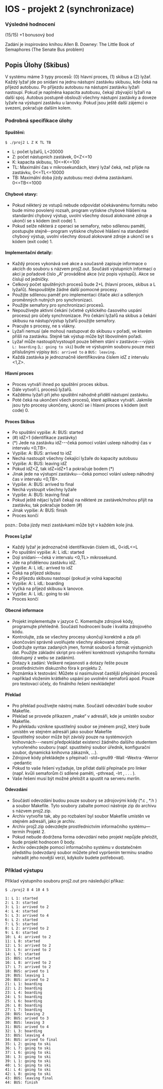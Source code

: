 # IOS - projekt 2 (synchronizace)

### Výsledné hodnocení
(15/15) +1 bonusový bod

Zadání je inspirováno knihou Allen B. Downey: The Little Book of Semaphores (The Senate Bus
problem)

## Popis Úlohy (Skibus)
V systému máme 3 typy procesů: (0) hlavní proces, (1) skibus a (2) lyžař. Každý lyžař jde po snídani
na jednu nástupní zastávku skibusu, kde čeká na příjezd autobusu. Po příjezdu autobusu na nástupní
zastávku lyžaři nastoupí. Pokud je naplněna kapacita autobusu, čekají zbývající lyžaři na další spoj.
Autobus postupně obslouží všechny nástupní zastávky a doveze lyžaře na výstupní zastávku u lanovky.
Pokud jsou ještě další zájemci o svezení, pokračuje dalším kolem.

### Podrobná specifikace úlohy
#### Spuštění:

`$ ./proj2 L Z K TL TB`
- L: počet lyžařů, L<20000
- Z: počet nástupních zastávek, 0<Z<=10
- K: kapacita skibusu, 10<=K<=100
- TL: Maximální čas v mikrosekundách, který lyžař čeká, než přijde na zastávku, 0<=TL<=10000
- TB: Maximální doba jízdy autobusu mezi dvěma zastávkami. 0<=TB<=1000

#### Chybové stavy:
- Pokud některý ze vstupů nebude odpovídat očekávanému formátu nebo bude mimo povolený
rozsah, program vytiskne chybové hlášení na standardní chybový výstup, uvolní všechny dosud
alokované zdroje a ukončí se s kódem (exit code) 1.
- Pokud selže některá z operací se semafory, nebo sdílenou pamětí, postupujte stejně--program
vytiskne chybové hlášení na standardní chybový výstup, uvolní všechny dosud alokované
zdroje a ukončí se s kódem (exit code) 1.

#### Implementační detaily:
- Každý proces vykonává své akce a současně zapisuje informace o akcích do souboru s názvem
proj2.out. Součástí výstupních informací o akci je pořadové číslo „A“ prováděné akce (viz popis výstupů). Akce se číslují od jedničky.
- Celkový počet spuštěných procesů bude 2+L (hlavní proces, skibus a L lyžařů). Nespouštějte žádné další pomocné procesy.
- Použijte sdílenou paměť pro implementaci čítače akcí a sdílených proměnných nutných pro synchronizaci.
- Použijte semafory pro synchronizaci procesů.
- Nepoužívejte aktivní čekání (včetně cyklického časového uspání procesu) pro účely
synchronizace. Pro čekání lyžařů na skibus a čekání skibusu na nástup/výstup lyžařů použijte semafory.
- Pracujte s procesy, ne s vlákny.
- Lyžaři nemusí (ale mohou) nastupovat do skibusu v pořadí, ve kterém přišli na zastávku. Stejně tak výstup může být libovolném pořadí.
- Lyžař může nastoupit/vystoupit pouze během stání v zastávce---výpis `L: boarding` (`L: going to ski`) bude ve výstupním souboru pouze mezi příslušnými výpisy `BUS: arrived to` a `BUS: leaving.`
- Každá zastávka je jednoznačně identifikována číslem idZ z intervalu <1,Z>.

#### Hlavní proces
- Proces vytváří ihned po spuštění proces skibus. 
- Dále vytvoří L procesů lyžařů.
- Každému lyžaři při jeho spuštění náhodně přidělí nástupní zastávku.
- Poté čeká na ukončení všech procesů, které aplikace vytváří. Jakmile jsou tyto procesy ukončeny, ukončí se i hlavní proces s kódem (exit code) 0.

#### Proces Skibus
- Po spuštění vypíše: A: BUS: started
- (#) idZ=1 (identifikace zastávky)
- (*) Jede na zastávku idZ---čeká pomocí volání usleep náhodný čas v intervalu <0,TB>. 
- Vypíše: A: BUS: arrived to idZ
- Nechá nastoupit všechny čekající lyžaře do kapacity autobusu
- Vypíše: A: BUS: leaving idZ
- Pokud idZ<Z, tak idZ=idZ+1 a pokračuje bodem (*)
- Jinak jede na výstupní zastávku---čeká pomocí volání usleep náhodný čas v intervalu <0,TB>.
- Vypíše: A: BUS: arrived to final
- Nechá vystoupit všechny lyžaře
- Vypíše: A: BUS: leaving final
- Pokud ještě nějací lyžaři čekají na některé ze zastávek/mohou přijít na zastávku, tak pokračuje
bodem (#)
- Jinak vypíše: A: BUS: finish
- Proces končí

pozn.: Doba jízdy mezi zastávkami může být v každém kole jiná.

#### Proces Lyžař
- Každý lyžař je jednoznačně identifikován číslem idL, 0<idL<=L
- Po spuštění vypíše: A: L idL: started
- Dojí snídani---čeká v intervalu <0,TL> mikrosekund.
- Jde na přidělenou zastávku idZ.
- Vypíše: A: L idL: arrived to idZ
- Čeká na příjezd skibusu
- Po příjezdu skibusu nastoupí (pokud je volná kapacita)
- Vypíše: A: L idL: boarding
- Vyčká na příjezd skibusu k lanovce.
- Vypíše: A: L idL: going to ski
- Proces končí

#### Obecné informace
- Projekt implementujte v jazyce C. Komentujte zdrojové kódy, programujte přehledně. Součástí hodnocení bude i kvalita zdrojového kódu.
- Kontrolujte, zda se všechny procesy ukončují korektně a zda při ukončování správně uvolňujete všechny alokované zdroje.
- Dodržujte syntax zadaných jmen, formát souborů a formát výstupních dat. Použijte základní skript pro ověření korektnosti výstupního formátu (dostupný z webu se zadáním).
- Dotazy k zadání: Veškeré nejasnosti a dotazy řešte pouze prostřednictvím diskuzního fóra k projektu 2.
- Poznámka k testování: Můžete si nasimulovat častější přepínání procesů například vložením krátkého uspání po uvolnění semaforů apod. Pouze pro testovací účely, do finálního řešení nevkládejte!

#### Překlad
- Pro překlad používejte nástroj make. Součástí odevzdání bude soubor Makefile.
- Překlad se provede příkazem „make“ v adresáři, kde je umístěn soubor Makefile.
- Po překladu vznikne spustitelný soubor se jménem proj2, který bude umístěn ve stejném adresáři jako soubor Makefile
- Spustitelný soubor může být závislý pouze na systémových knihovnách---nesmí předpokládat existenci žádného dalšího studentem vytvořeného souboru (např. spustitelný soubor úředník, konfigurační soubor, dynamická knihovna zákazník, ...).
- Zdrojové kódy překládejte s přepínači -std=gnu99 -Wall -Wextra -Werror -pedantic
- Pokud to vaše řešení vyžaduje, lze přidat další přepínače pro linker (např. kvůli semaforům či sdílené paměti, -pthread, -lrt , . . . ).
- Vaše řešení musí být možné přeložit a spustit na serveru *merlin*.

#### Odevzdání
- Součástí odevzdání budou pouze soubory se zdrojovými kódy (*.c , *.h ) a soubor Makefile. Tyto soubory zabalte pomocí nástroje zip do archivu s názvem proj2.zip.
- Archiv vytvořte tak, aby po rozbalení byl soubor Makefile umístěn ve stejném adresáři, jako je archiv.
- Archiv proj2.zip odevzdejte prostřednictvím informačního systému—termín Projekt 2.
- Pokud nebude dodržena forma odevzdání nebo projekt nepůjde přeložit, bude projekt hodnocen 0 body.
- Archiv odevzdejte pomocí informačního systému v dostatečném předstihu (odevzdaný soubor můžete před vypršením termínu snadno nahradit jeho novější verzí, kdykoliv budete potřebovat).

### Příklad výstupu
Příklad výstupního souboru proj2.out pro následující příkaz:

```
$ ./proj2 8 4 10 4 5

1: L 1: started
2: L 3: started
3: L 1: arrived to 2
4: L 4: started
5: L 3: arrived to 4
6: L 2: started
7: L 5: started
8: L 2: arrived to 2
9: L 6: started
10: L 4: arrived to 2
11: L 8: started
12: L 5: arrived to 2
13: L 6: arrived to 2
14: L 7: started
15: BUS: started
16: L 8: arrived to 2
17: L 7: arrived to 2
18: BUS: arived to 1
19: BUS: leaving 1
20: BUS: arived to 2
21: L 1: boarding
22: L 2: boarding
23: L 4: boarding
24: L 5: boarding
25: L 6: boarding
26: L 8: boarding
27: L 7: boarding
28: BUS: leaving 2
29: BUS: arived to 3
30: BUS: leaving 3
31: BUS: arived to 4
32: L 3: boarding
33: BUS: leaving 4
34: BUS: arived to final
35: L 2: going to ski
36: L 7: going to ski
37: L 6: going to ski
38: L 3: going to ski
39: L 1: going to ski
40: L 5: going to ski
41: L 4: going to ski
42: L 8: going to ski
43: BUS: leaving final
44: BUS: finish
```

